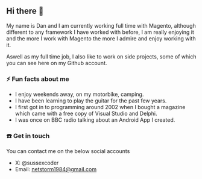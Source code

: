 ## Hi there 👋

My name is Dan and I am currently working full time with Magento, although different to any framework I have worked with before, I am really enjoying it and the more I work with Magento the more I admire and enjoy working with it.

Aswell as my full time job, I also like to work on side projects, some of which you can see here on my Github account.

### ⚡ Fun facts about me

- I enjoy weekends away, on my motorbike, camping.
- I have been learning to play the guitar for the past few years.
- I first got in to programming around 2002 when I bought a magazine which came with a free copy of Visual Studio and Delphi.
- I was once on BBC radio talking about an Android App I created.

### :telephone: Get in touch
You can contact me on the below social accounts
- X: @sussexcoder
- Email: netstorm1984@gmail.com
